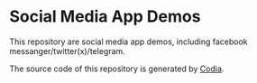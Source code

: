 # Social Media App Demos
This repository are social media app demos, including facebook messanger/twitter(x)/telegram.

The source code of this repository is generated by [Codia](https://codia.ai/).
